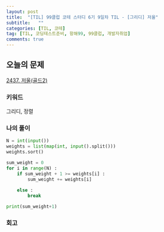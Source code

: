 ```yaml
---
layout: post
title:  "[TIL] 99클럽 코테 스터디 6기 9일차 TIL - [그리디] 저울"
subtitle:   ""
categories: [TIL, 코테]
tag: [TIL, 코딩테스트준비, 항해99, 99클럽, 개발자취업]
comments: true
---
```


## 오늘의 문제
[2437. 저울(골드2)](https://www.acmicpc.net/problem/2437)


### 키워드
그리디, 정렬

### 나의 풀이
<div markdown="1">

```python
N = int(input())
weights = list(map(int, input().split()))
weights.sort()

sum_weight = 0
for i in range(N) :
    if sum_weight + 1 >= weights[i] :
        sum_weight += weights[i]
        
    else :
        break

print(sum_weight+1)
```


### 회고
